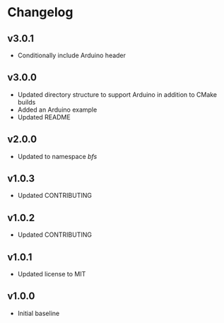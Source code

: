 # Changelog

## v3.0.1
- Conditionally include Arduino header

## v3.0.0
- Updated directory structure to support Arduino in addition to CMake builds
- Added an Arduino example
- Updated README

## v2.0.0
- Updated to namespace *bfs*

## v1.0.3
- Updated CONTRIBUTING

## v1.0.2
- Updated CONTRIBUTING

## v1.0.1
- Updated license to MIT

## v1.0.0
- Initial baseline
